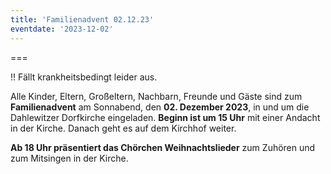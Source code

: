 ```yaml
---
title: 'Familienadvent 02.12.23'
eventdate: '2023-12-02'
---
```


===

!! Fällt krankheitsbedingt leider aus.

Alle Kinder, Eltern, Großeltern, Nachbarn, Freunde und Gäste sind zum **Familienadvent** am Sonnabend, den **02. Dezember 2023**, in und um die Dahlewitzer Dorfkirche eingeladen.
**Beginn ist um 15 Uhr** mit einer Andacht in der Kirche. Danach geht es auf dem Kirchhof weiter. 

**Ab 18 Uhr präsentiert das Chörchen Weihnachtslieder** zum Zuhören und zum Mitsingen in der Kirche.